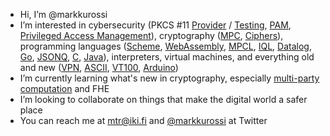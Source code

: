 - Hi, I’m @markkurossi
- I’m interested in cybersecurity (PKCS #11
  [Provider](https://github.com/markkurossi/pkcs11-provider) /
  [Testing](https://github.com/markkurossi/pkcs11-testing),
  [PAM](https://github.com/markkurossi/pam-cert), [Privileged Access
  Management](https://github.com/markkurossi/open-pam)), cryptography
  ([MPC](https://github.com/markkurossi/mpc),
  [Ciphers](https://github.com/markkurossi/crypto-modes)), programming
  languages ([Scheme](https://github.com/markkurossi/scheme),
  [WebAssembly](https://github.com/markkurossi/wasm),
  [MPCL](https://github.com/markkurossi/mpc),
  [IQL](https://github.com/markkurossi/iql),
  [Datalog](https://github.com/markkurossi/datalog),
  [Go](https://github.com/markkurossi/tabulate),
  [JSONQ](https://github.com/markkurossi/jsonq),
  [C](https://github.com/markkurossi/stacktrace),
  [Java](https://github.com/markkurossi/jot)), interpreters, virtual
  machines, and everything old and new
  ([VPN](https://github.com/markkurossi/vpn),
  [ASCII](https://github.com/markkurossi/ascii-art),
  [VT100](https://github.com/markkurossi/vt100),
  [Arduino](https://github.com/markkurossi/arduino))
- I’m currently learning what's new in cryptography, especially
  [multi-party computation](https://github.com/markkurossi/mpc) and
  FHE
- I’m looking to collaborate on things that make the digital world a
  safer place
- You can reach me at mtr@iki.fi and
  [@markkurossi](https://twitter.com/markkurossi) at Twitter

<!---
markkurossi/markkurossi is a special repository because its `README.md` (this file) appears on your GitHub profile.
You can click the Preview link to take a look at your changes.
--->
